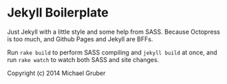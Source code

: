 # Jekyll Boilerplate

Just Jekyll with a little style and some help from SASS. Because Octopress is too much, and Github Pages and Jekyll are BFFs.

Run `rake build` to perform SASS compiling and `jekyll build` at once, and run `rake watch` to watch both SASS and site changes.

Copyright (c) 2014 Michael Gruber

